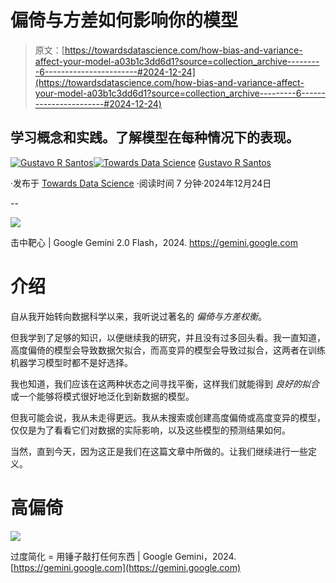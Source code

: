 # 偏倚与方差如何影响你的模型

> 原文：[https://towardsdatascience.com/how-bias-and-variance-affect-your-model-a03b1c3dd6d1?source=collection_archive---------6-----------------------#2024-12-24](https://towardsdatascience.com/how-bias-and-variance-affect-your-model-a03b1c3dd6d1?source=collection_archive---------6-----------------------#2024-12-24)

## 学习概念和实践。了解模型在每种情况下的表现。

[](https://gustavorsantos.medium.com/?source=post_page---byline--a03b1c3dd6d1--------------------------------)[![Gustavo R Santos](../Images/a19a9f4525cdeb6e7a76cd05246aa622.png)](https://gustavorsantos.medium.com/?source=post_page---byline--a03b1c3dd6d1--------------------------------)[](https://towardsdatascience.com/?source=post_page---byline--a03b1c3dd6d1--------------------------------)[![Towards Data Science](../Images/a6ff2676ffcc0c7aad8aaf1d79379785.png)](https://towardsdatascience.com/?source=post_page---byline--a03b1c3dd6d1--------------------------------) [Gustavo R Santos](https://gustavorsantos.medium.com/?source=post_page---byline--a03b1c3dd6d1--------------------------------)

·发布于 [Towards Data Science](https://towardsdatascience.com/?source=post_page---byline--a03b1c3dd6d1--------------------------------) ·阅读时间 7 分钟·2024年12月24日

--

![](../Images/29fa767247b39410915d7550e2038134.png)

击中靶心 | Google Gemini 2.0 Flash，2024\. https://gemini.google.com

# 介绍

自从我开始转向数据科学以来，我听说过著名的 *偏倚与方差权衡*。

但我学到了足够的知识，以便继续我的研究，并且没有过多回头看。我一直知道，高度偏倚的模型会导致数据欠拟合，而高变异的模型会导致过拟合，这两者在训练机器学习模型时都不是好选择。

我也知道，我们应该在这两种状态之间寻找平衡，这样我们就能得到 *良好的拟合* 或一个能够将模式很好地泛化到新数据的模型。

但我可能会说，我从未走得更远。我从未搜索或创建高度偏倚或高度变异的模型，仅仅是为了看看它们对数据的实际影响，以及这些模型的预测结果如何。

当然，直到今天，因为这正是我们在这篇文章中所做的。让我们继续进行一些定义。

# 高偏倚

![](../Images/a67a940074637324905fe5aec8017a6a.png)

过度简化 = 用锤子敲打任何东西 | Google Gemini，2024\. [https://gemini.google.com](https://gemini.google.com)
